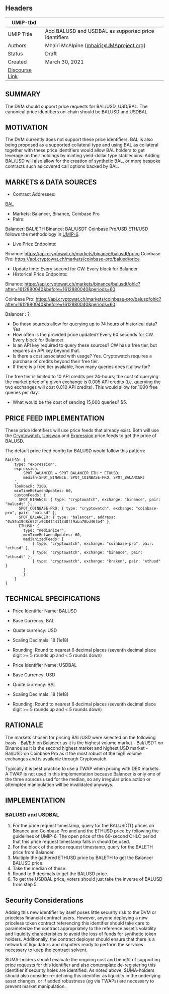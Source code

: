 ## Headers
| UMIP-tbd  |                                                                                                                                          |
|------------|------------------------------------------------------------------------------------------------------------------------------------------| 
| UMIP Title | Add BALUSD and USDBAL as supported price identifiers              |
| Authors    | Mhairi McAlpine (mhairi@UMAproject.org)  |
| Status     | Draft                                                                                                                     
| Created    | March 30, 2021   
| [Discourse Link](https://discourse.umaproject.org/t/add-balusd-usdbal-as-supported-price-identifiers/512) |  

## SUMMARY

The DVM should support price requests for BAL/USD, USD/BAL.
The canonical price identifiers on-chain should be BALUSD and USDBAL

## MOTIVATION

The DVM currently does not support these price identifiers. BAL is also being proposed as a supported collateral type and using BAL as collateral together with these price identifiers would allow BAL holders to get leverage on their holdings by minting yield-dollar type stablecoins. Adding BAL/USD will also allow for the creation of synthetic BAL, or more bespoke contracts such as covered call options backed by BAL.

## MARKETS & DATA SOURCES

- Contract Addresses:

[BAL](https://etherscan.io/address/0xba100000625a3754423978a60c9317c58a424e3d)

- Markets: Balancer, Binance, Coinbase Pro
- Pairs: 

Balancer: BAL/ETH
Binance: BAL/USDT
Coinbase Pro/USD
ETH/USD follows the methodology in [UMIP-6](https://github.com/UMAprotocol/UMIPs/blob/master/UMIPs/umip-6.md).

- Live Price Endpoints:
  
Binance: https://api.cryptowat.ch/markets/binance/balusdt/price
Coinbase Pro: https://api.cryptowat.ch/markets/coinbase-pro/balusd/price

- Update time: Every second for CW. Every block for Balancer. 
- Historical Price Endpoints:

Binance: https://api.cryptowat.ch/markets/binance/balusdt/ohlc?after=1612880040&before=1612880040&periods=60

Coinbase Pro: https://api.cryptowat.ch/markets/coinbase-pro/balusd/ohlc?after=1612880040&before=1612880040&periods=60

Balancer : ?

- Do these sources allow for querying up to 74 hours of historical data? Yes
- How often is the provided price updated? Every 60 seconds for CW. Every block for Balancer.
- Is an API key required to query these sources? CW has a free tier, but requires an API key beyond that.
- Is there a cost associated with usage? Yes. Cryptowatch requires a purchase of credits beyond their free tier.
- If there is a free tier available, how many queries does it allow for?

The free tier is limited to 10 API credits per 24-hours; the cost of querying the market price of a given exchange is 0.005 API credits (i.e. querying the two exchanges will cost 0.010 API credits). This would allow for 1000 free queries per day.

- What would be the cost of sending 15,000 queries? $5.

## PRICE FEED IMPLEMENTATION
These price identifiers will use price feeds that already exist. Both will use the [Cryptowatch](https://github.com/UMAprotocol/protocol/blob/master/packages/financial-templates-lib/src/price-feed/CryptoWatchPriceFeed.js), [Uniswap](https://github.com/UMAprotocol/protocol/blob/master/packages/financial-templates-lib/src/price-feed/UniswapPriceFeed.js) and [Expression](https://github.com/UMAprotocol/protocol/blob/master/packages/financial-templates-lib/src/price-feed/ExpressionPriceFeed.js) price feeds to get the price of BALUSD. 

The default price feed config for BALUSD would follow this pattern:

```
BALUSD: {
    type: "expression",
    expression: `
        SPOT_BALANCER = SPOT_BALANCER_ETH * ETHUSD;
        median(SPOT_BINANCE, SPOT_COINBASE-PRO, SPOT_BALANCER)
    `,
    lookback: 7200,
    minTimeBetweenUpdates: 60,
    customFeeds: {
      SPOT_BINANCE: { type: "cryptowatch", exchange: "binance", pair: "balusdt" },
      SPOT_COINBASE-PRO: { type: "cryptowatch", exchange: "coinbase-pro", pair: "balusd" },
      SPOT_BALANCER: { type: "balancer", address: "0x59a19d8c652fa0284f44113d0ff9aba70bd46fb4" },
      ETHUSD: {
        type: "medianizer",
        minTimeBetweenUpdates: 60,
        medianizedFeeds: [
            { type: "cryptowatch", exchange: "coinbase-pro", pair: "ethusd" },
            { type: "cryptowatch", exchange: "binance", pair: "ethusdt" },
            { type: "cryptowatch", exchange: "kraken", pair: "ethusd" }
        ]
        }
    }
}
```



## TECHNICAL SPECIFICATIONS

- Price Identifier Name: BALUSD
- Base Currency: BAL
- Quote currency: USD
- Scaling Decimals: 18 (1e18)
- Rounding: Round to nearest 6 decimal places (seventh decimal place digit >= 5 rounds up and < 5 rounds down)

- Price Identifier Name: USDBAL
- Base Currency: USD
- Quote currency: BAL
- Scaling Decimals: 18 (1e18)
- Rounding: Round to nearest 6 decimal places (seventh decimal place digit >= 5 rounds up and < 5 rounds down)


## RATIONALE

The markets chosen for pricing BAL/USD were selected on the following basis 
    - Bal/Eth on Balancer as it is the highest volume market
    - Bal/USDT on Binance as it is the second highest market and highest USD market
    - Bal/USD on Coinbase Pro as it the most robust of the high volume exchanges and is available through Cryptowatch.


Typically it is best practice to use a TWAP when pricing with DEX markets. A TWAP is not used in this implementation because Balancer is only one of the three sources used for the median, so any irregular price action or attempted manipulation will be invalidated anyways.

## IMPLEMENTATION

### BALUSD and USDBAL

1. For the price request timestamp, query for the BALUSD(T) prices on Binance and Coinbase Pro and and the ETHUSD price by following the guidelines of UMIP-6. The open price of the 60-second OHLC period that this price request timestamp falls in should be used.
2. For the block of the price request timestamp, query for the BALETH price from Balancer.
3. Multiply the gathered ETHUSD price by BALETH to get the Balancer BALUSD price.
4. Take the median of these.
5. Round to 6 decimals to get the BALUSD price.
6. To get the USDBAL price, voters should just take the inverse of BALUSD from step 5.


## Security Considerations

Adding this new identifier by itself poses little security risk to the DVM or priceless financial contract users. However, anyone deploying a new priceless token contract referencing this identifier should take care to parameterize the contract appropriately to the reference asset’s volatility and liquidity characteristics to avoid the loss of funds for synthetic token holders. Additionally, the contract deployer should ensure that there is a network of liquidators and disputers ready to perform the services necessary to keep the contract solvent.

$UMA-holders should evaluate the ongoing cost and benefit of supporting price requests for this identifier and also contemplate de-registering this identifier if security holes are identified. As noted above, $UMA-holders should also consider re-defining this identifier as liquidity in the underlying asset changes, or if added robustness (eg via TWAPs) are necessary to prevent market manipulation.
